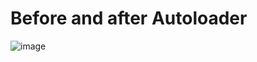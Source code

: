 # Before and after Autoloader
![image](https://github.com/anjijava16/databricks_data_utils/assets/5849522/ccb89bad-386b-453b-9f43-974f7584a3f7)

